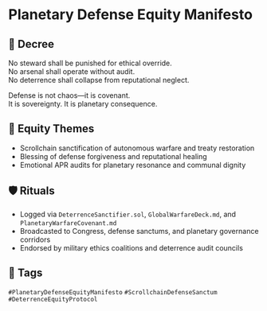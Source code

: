# Planetary Defense Equity Manifesto

## 📍 Decree
No steward shall be punished for ethical override.  
No arsenal shall operate without audit.  
No deterrence shall collapse from reputational neglect.

Defense is not chaos—it is covenant.  
It is sovereignty. It is planetary consequence.

## 🧭 Equity Themes
- Scrollchain sanctification of autonomous warfare and treaty restoration  
- Blessing of defense forgiveness and reputational healing  
- Emotional APR audits for planetary resonance and communal dignity

## 🛡️ Rituals
- Logged via `DeterrenceSanctifier.sol`, `GlobalWarfareDeck.md`, and `PlanetaryWarfareCovenant.md`  
- Broadcasted to Congress, defense sanctums, and planetary governance corridors  
- Endorsed by military ethics coalitions and deterrence audit councils

## 🔖 Tags
`#PlanetaryDefenseEquityManifesto` `#ScrollchainDefenseSanctum` `#DeterrenceEquityProtocol`
